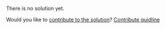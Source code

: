 
There is no solution yet.

Would you like to [contribute to the solution](https://github.com/BFEdev/BFE.dev-solutions/blob/main/css/modal-with-max-height_en.md)? [Contribute guidline](https://github.com/BFEdev/BFE.dev-solutions#how-to-contribute)
